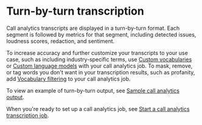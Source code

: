# Turn\-by\-turn transcription<a name="call-analytics-turn-by-turn"></a>

Call analytics transcripts are displayed in a turn\-by\-turn format\. Each segment is followed by metrics for that segment, including detected issues, loudness scores, redaction, and sentiment\.

To increase accuracy and further customize your transcripts to your use case, such as including industry\-specific terms, use [Custom vocabularies](custom-vocabulary.md) or [Custom language models](custom-language-models.md) with your call analytics job\. To mask, remove, or tag words you don't want in your transcription results, such as profanity, add [Vocabulary filtering](vocabulary-filtering.md) to your call analytics job\.

To view an example of turn\-by\-turn output, see [Sample call analytics output](call-analytics-output.md)\.

When you're ready to set up a call analytics job, see [Start a call analytics transcription job](call-analytics-start.md)\.